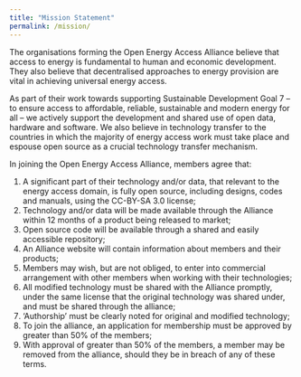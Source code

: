 ```yaml
---
title: "Mission Statement"
permalink: /mission/
---
```


The organisations forming the Open Energy Access Alliance believe that access to energy is fundamental to human and economic development. They also believe that decentralised approaches to energy provision are vital in achieving universal energy access.

As part of their work towards supporting Sustainable Development Goal 7 –  to ensure access to affordable, reliable, sustainable and modern energy for all – we actively support the development and shared use of open data, hardware and software. We also believe in technology transfer to the countries in which the majority of energy access work must take place and espouse open source as a crucial technology transfer mechanism.

In joining the Open Energy Access Alliance, members agree that:

1. A significant part of their technology and/or data, that relevant to the energy access domain, is fully open source, including designs, codes and manuals, using the CC-BY-SA 3.0 license;
2. Technology and/or data will be made available through the Alliance within 12 months of a product being released to market;
3. Open source code will be available through a shared and easily accessible repository;
4. An Alliance website will contain information about members and their products;
5. Members may wish, but are not obliged, to enter into commercial arrangement with other members when working with their technologies;
6. All modified technology must be shared with the Alliance promptly, under the same license that the original technology was shared under, and must be shared through the alliance;
7. ‘Authorship’ must be clearly noted for original and modified technology;
8. To join the alliance, an application for membership must be approved by greater than 50% of the members;
9. With approval of greater than 50% of the members, a member may be removed from the alliance, should they be in breach of any of these terms.

